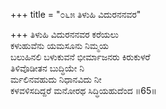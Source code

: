 +++
title = "೦೬೫ ತಿಳುಹಿ ವಿದುರನನವರ"

+++
ತಿಳುಹಿ ವಿದುರನನವರ ಕರೆಯಲು  
ಕಳುಹುವೆನು ಯಮಸೂನು ನಿಮ್ಮಯ  
ಬಲುಹಿನಲಿ ಬಳುಕುವನೆ ಭೀರ್ಮಾಜನರು ಕಿರುಕುಳರೆ  
ತಿಳಿವೊಡೀತನ ಬುದ್ಧಿಯೇ ನಿ  
ರ್ಮಲಿನವಹುದು ನಿಧಾನವಿದು ನೀ  
ಕಳವಳಿಸದಿದ್ದರೆ ಮನೋರಥ ಸಿದ್ಧಿಯಹುದೆಂದ   ॥65॥